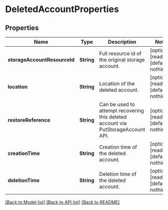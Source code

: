 # DeletedAccountProperties


## Properties
Name | Type | Description | Notes
------------ | ------------- | ------------- | -------------
**storageAccountResourceId** | **String** | Full resource id of the original storage account. | [optional] [readonly] [default to nothing]
**location** | **String** | Location of the deleted account. | [optional] [readonly] [default to nothing]
**restoreReference** | **String** | Can be used to attempt recovering this deleted account via PutStorageAccount API. | [optional] [readonly] [default to nothing]
**creationTime** | **String** | Creation time of the deleted account. | [optional] [readonly] [default to nothing]
**deletionTime** | **String** | Deletion time of the deleted account. | [optional] [readonly] [default to nothing]


[[Back to Model list]](../README.md#models) [[Back to API list]](../README.md#api-endpoints) [[Back to README]](../README.md)


